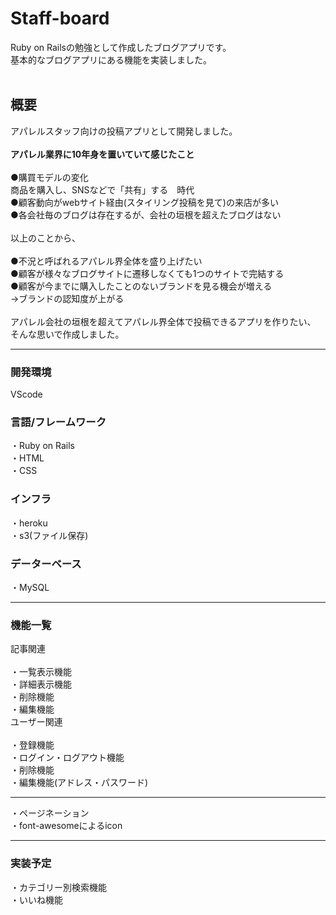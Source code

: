 # Staff-board

Ruby on Railsの勉強として作成したブログアプリです。<br> 
基本的なブログアプリにある機能を実装しました。<br>
<br>
## 概要<br> 
アパレルスタッフ向けの投稿アプリとして開発しました。<br>
<br>
**アパレル業界に10年身を置いていて感じたこと** <br> 
<br>
●購買モデルの変化<br>
商品を購入し、SNSなどで「共有」する　時代<br>
●顧客動向がwebサイト経由(スタイリング投稿を見て)の来店が多い<br>
●各会社毎のブログは存在するが、会社の垣根を超えたブログはない<br>
<br>
以上のことから、<br>
<br>
●不況と呼ばれるアパレル界全体を盛り上げたい<br>
●顧客が様々なブログサイトに遷移しなくても1つのサイトで完結する<br>
●顧客が今までに購入したことのないブランドを見る機会が増える<br>
→ブランドの認知度が上がる<br>
<br>
アパレル会社の垣根を超えてアパレル界全体で投稿できるアプリを作りたい、<br>
そんな思いで作成しました。<br>

---------- ----------

### 開発環境
VScode
<br>
### 言語/フレームワーク 
・Ruby on Rails<br>
・HTML<br>
・CSS
<br>
### インフラ 
・heroku<br>
・s3(ファイル保存)
### データーベース
・MySQL

---------- ----------

### 機能一覧
記事関連<br>
<br>
・一覧表示機能<br>
・詳細表示機能<br>
・削除機能<br>
・編集機能
<br>
ユーザー関連<br>
<br>
・登録機能<br>
・ログイン・ログアウト機能<br>
・削除機能<br>
・編集機能(アドレス・パスワード)
<br>
---------- ----------
・ページネーション<br>
・font-awesomeによるicon

---------- ----------
### 実装予定
・カテゴリー別検索機能<br>
・いいね機能<br>
